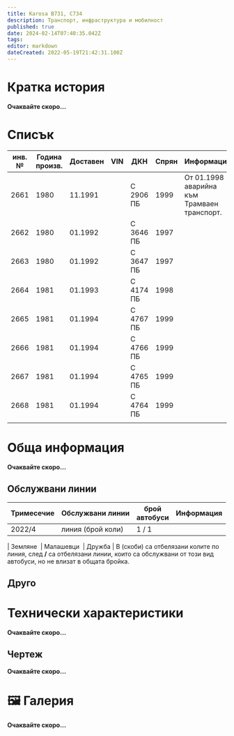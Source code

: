 ```yaml
---
title: Karosa B731, C734 
description: Транспорт, инфраструктура и мобилност
published: true
date: 2024-02-14T07:40:35.042Z
tags: 
editor: markdown
dateCreated: 2022-05-19T21:42:31.100Z
---
```


# Кратка история

**Oчаквайте скоро…**

# Списък

| **инв. №** | **Година произв.** | Доставен | VIN | ДКН | Спрян | Информация |
| --- | --- | --- | --- | --- | --- | --- |
| 2661 | 1980 | 11.1991 |     | С 2906 ПБ | 1999 | От 01.1998 аварийна към Трамваен транспорт. |
| 2662 | 1980 | 01.1992 |     | С 3646 ПБ | 1997 |     |
| 2663 | 1980 | 01.1992 |     | С 3647 ПБ | 1997 |     |
| 2664 | 1981 | 01.1993 |     | С 4174 ПБ | 1998 |     |
| 2665 | 1981 | 01.1994 |     | С 4767 ПБ | 1999 |     |
| 2666 | 1981 | 01.1994 |     | С 4766 ПБ | 1999 |     |
| 2667 | 1981 | 01.1994 |     | С 4765 ПБ | 1999 |     |
| 2668 | 1981 | 01.1994 |     | С 4764 ПБ | 1999 |     |
|     |     |     |     |     |     |     |

# Обща информация

**Oчаквайте скоро…**

## Обслужвани линии

| **Тримесечие** | **Обслужвани линии** | **брой**  <br>**автобуси** | **Информация** |
| --- | --- | --- | --- |
| 2022/4 | линия (брой коли) | 1 / 1 |     |

| Земляне  | Малашевци  | Дружба | В (скоби) са отбелязани колите по линия, след **/** са отбелязани линии, които са обслужвани от този вид автобуси, но не влизат в общата бройка.

## Друго

# Технически характеристики

**Oчаквайте скоро…**

## Чертеж

**Oчаквайте скоро…**

# 🖼️ Галерия

**Oчаквайте скоро…**
